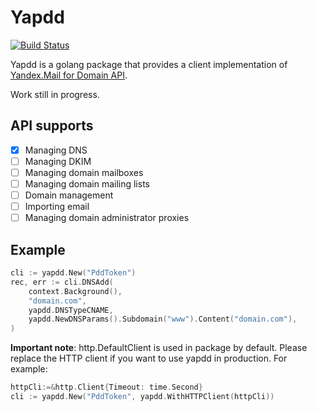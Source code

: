 # Yapdd

[![Build Status](https://travis-ci.org/reinventer/yapdd.svg?branch=master)](https://travis-ci.org/reinventer/yapdd)

Yapdd is a golang package that provides a client implementation of [Yandex.Mail for Domain API](https://tech.yandex.com/domain/doc/about-docpage/).

Work still in progress.

## API supports
- [x] Managing DNS
- [ ] Managing DKIM
- [ ] Managing domain mailboxes
- [ ] Managing domain mailing lists
- [ ] Domain management
- [ ] Importing email
- [ ] Managing domain administrator proxies

## Example

```go
cli := yapdd.New("PddToken")
rec, err := cli.DNSAdd(
	context.Background(),
	"domain.com",
	yapdd.DNSTypeCNAME,
	yapdd.NewDNSParams().Subdomain("www").Content("domain.com"),
)
```

**Important note**: http.DefaultClient is used in package by default. Please replace the HTTP client if you want to use yapdd in production.
For example:
```go
httpCli:=&http.Client{Timeout: time.Second}
cli := yapdd.New("PddToken", yapdd.WithHTTPClient(httpCli))
```